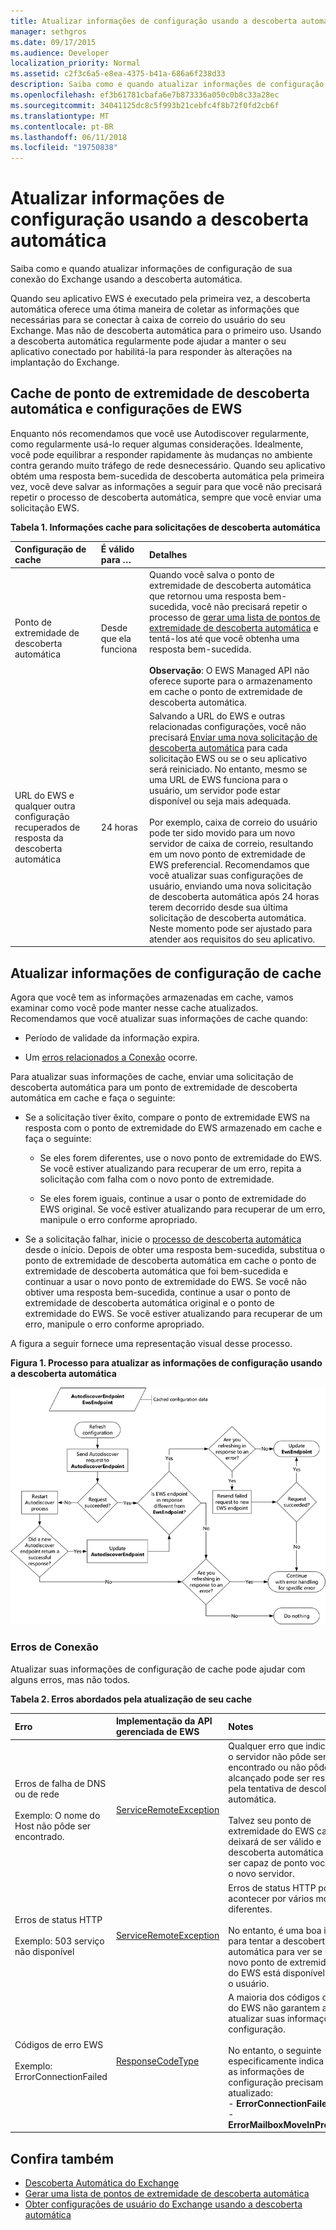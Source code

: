 ```yaml
---
title: Atualizar informações de configuração usando a descoberta automática
manager: sethgros
ms.date: 09/17/2015
ms.audience: Developer
localization_priority: Normal
ms.assetid: c2f3c6a5-e8ea-4375-b41a-686a6f238d33
description: Saiba como e quando atualizar informações de configuração de sua conexão do Exchange usando a descoberta automática.
ms.openlocfilehash: ef3b61781cbafa6e7b873336a050c0b8c33a28ec
ms.sourcegitcommit: 34041125dc8c5f993b21cebfc4f8b72f0fd2cb6f
ms.translationtype: MT
ms.contentlocale: pt-BR
ms.lasthandoff: 06/11/2018
ms.locfileid: "19750838"
---
```

# <a name="refresh-configuration-information-by-using-autodiscover"></a>Atualizar informações de configuração usando a descoberta automática

Saiba como e quando atualizar informações de configuração de sua conexão do Exchange usando a descoberta automática.
  
Quando seu aplicativo EWS é executado pela primeira vez, a descoberta automática oferece uma ótima maneira de coletar as informações que necessárias para se conectar à caixa de correio do usuário do seu Exchange. Mas não de descoberta automática para o primeiro uso. Usando a descoberta automática regularmente pode ajudar a manter o seu aplicativo conectado por habilitá-la para responder às alterações na implantação do Exchange.
  
## <a name="cache-autodiscover-endpoint-and-ews-settings"></a>Cache de ponto de extremidade de descoberta automática e configurações de EWS
<a name="bk_CacheSettings"> </a>

Enquanto nós recomendamos que você use Autodiscover regularmente, como regularmente usá-lo requer algumas considerações. Idealmente, você pode equilibrar a responder rapidamente às mudanças no ambiente contra gerando muito tráfego de rede desnecessário. Quando seu aplicativo obtém uma resposta bem-sucedida de descoberta automática pela primeira vez, você deve salvar as informações a seguir para que você não precisará repetir o processo de descoberta automática, sempre que você enviar uma solicitação EWS.
  
**Tabela 1. Informações cache para solicitações de descoberta automática**

|**Configuração de cache**|**É válido para …**|**Detalhes**|
|:-----|:-----|:-----|
|Ponto de extremidade de descoberta automática  <br/> |Desde que ela funciona  <br/> |Quando você salva o ponto de extremidade de descoberta automática que retornou uma resposta bem-sucedida, você não precisará repetir o processo de [gerar uma lista de pontos de extremidade de descoberta automática](how-to-generate-a-list-of-autodiscover-endpoints.md) e tentá-los até que você obtenha uma resposta bem-sucedida.<br/><br/> **Observação**: O EWS Managed API não oferece suporte para o armazenamento em cache o ponto de extremidade de descoberta automática.           |
|URL do EWS e qualquer outra configuração recuperados de resposta da descoberta automática  <br/> |24 horas  <br/> |Salvando a URL do EWS e outras relacionadas configurações, você não precisará [Enviar uma nova solicitação de descoberta automática](how-to-get-user-settings-from-exchange-by-using-autodiscover.md) para cada solicitação EWS ou se o seu aplicativo será reiniciado. No entanto, mesmo se uma URL de EWS funciona para o usuário, um servidor pode estar disponível ou seja mais adequada.<br/><br/> Por exemplo, caixa de correio do usuário pode ter sido movido para um novo servidor de caixa de correio, resultando em um novo ponto de extremidade de EWS preferencial. Recomendamos que você atualizar suas configurações de usuário, enviando uma nova solicitação de descoberta automática após 24 horas terem decorrido desde sua última solicitação de descoberta automática. Neste momento pode ser ajustado para atender aos requisitos do seu aplicativo.  <br/> |
   
## <a name="refresh-cached-configuration-information"></a>Atualizar informações de configuração de cache
<a name="bk_RefreshConfig"> </a>

Agora que você tem as informações armazenadas em cache, vamos examinar como você pode manter nesse cache atualizados. Recomendamos que você atualizar suas informações de cache quando:
  
- Período de validade da informação expira.
    
- Um [erros relacionados a Conexão](#bk_ConnectionErrors) ocorre. 
    
Para atualizar suas informações de cache, enviar uma solicitação de descoberta automática para um ponto de extremidade de descoberta automática em cache e faça o seguinte:
  
- Se a solicitação tiver êxito, compare o ponto de extremidade EWS na resposta com o ponto de extremidade do EWS armazenado em cache e faça o seguinte:
    
  - Se eles forem diferentes, use o novo ponto de extremidade do EWS. Se você estiver atualizando para recuperar de um erro, repita a solicitação com falha com o novo ponto de extremidade.
    
  - Se eles forem iguais, continue a usar o ponto de extremidade do EWS original. Se você estiver atualizando para recuperar de um erro, manipule o erro conforme apropriado.
    
- Se a solicitação falhar, inicie o [processo de descoberta automática](autodiscover-for-exchange.md) desde o início. Depois de obter uma resposta bem-sucedida, substitua o ponto de extremidade de descoberta automática em cache o ponto de extremidade de descoberta automática que foi bem-sucedida e continuar a usar o novo ponto de extremidade do EWS. Se você não obtiver uma resposta bem-sucedida, continue a usar o ponto de extremidade de descoberta automática original e o ponto de extremidade do EWS. Se você estiver atualizando para recuperar de um erro, manipule o erro conforme apropriado. 
    
A figura a seguir fornece uma representação visual desse processo.
  
**Figura 1. Processo para atualizar as informações de configuração usando a descoberta automática**

![Diagrama esquemático mostrando como a Descoberta Automática atualiza informações de configuração.](media/Ex15_Autodiscover_Refresh_Flowchart.png)
  
### <a name="connection-related-errors"></a>Erros de Conexão
<a name="bk_ConnectionErrors"> </a>

Atualizar suas informações de configuração de cache pode ajudar com alguns erros, mas não todos. 
  
**Tabela 2. Erros abordados pela atualização de seu cache**

|**Erro**|**Implementação da API gerenciada de EWS**|**Notes**|
|:-----|:-----|:-----|
|Erros de falha de DNS ou de rede<br/><br/> Exemplo: O nome do Host não pôde ser encontrado.  <br/> |[ServiceRemoteException](https://msdn.microsoft.com/library/Microsoft.Exchange.WebServices.Data.ServiceRemoteException.aspx) <br/> |Qualquer erro que indica que o servidor não pôde ser encontrado ou não pôde ser alcançado pode ser resolvido pela tentativa de descoberta automática. <br/><br/> Talvez seu ponto de extremidade do EWS cache deixará de ser válido e descoberta automática pode ser capaz de ponto você para o novo servidor.  <br/> |
|Erros de status HTTP<br/><br/> Exemplo: 503 serviço não disponível  <br/> |[ServiceRemoteException](https://msdn.microsoft.com/library/Microsoft.Exchange.WebServices.Data.ServiceRemoteException.aspx) <br/> |Erros de status HTTP podem acontecer por vários motivos diferentes.<br/><br/> No entanto, é uma boa ideia para tentar a descoberta automática para ver se um novo ponto de extremidade do EWS está disponível para o usuário.  <br/> |
|Códigos de erro EWS <br/><br/> Exemplo: ErrorConnectionFailed <br/> |[ResponseCodeType](https://msdn.microsoft.com/library/Microsoft.Exchange.WebServices.Data.ResponseCodeType.aspx) <br/> | A maioria dos códigos de erro do EWS não garantem a atualizar suas informações de configuração.<br/><br/> No entanto, o seguinte especificamente indica que as informações de configuração precisam ser atualizado:<br/>- **ErrorConnectionFailed** <br/>- **ErrorMailboxMoveInProgress** <br/> |
   
## <a name="see-also"></a>Confira também

- [Descoberta Automática do Exchange](autodiscover-for-exchange.md)  
- [Gerar uma lista de pontos de extremidade de descoberta automática](how-to-generate-a-list-of-autodiscover-endpoints.md)   
- [Obter configurações de usuário do Exchange usando a descoberta automática](how-to-get-user-settings-from-exchange-by-using-autodiscover.md)
    

